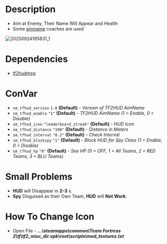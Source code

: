# Description
- Aim at Enemy, Their Name Will Appear and Health
- Some [aimname](https://github.com/Dragonissa/aimnames?tab=readme-ov-file) coaches are used
 
![20250924195831_1](https://github.com/user-attachments/assets/b0d664af-3315-4179-b385-0603dd12da37)

# Dependencies
- [tf2hudmsg](https://github.com/DosMike/tf2hudmsg)

# ConVar
- `sm_tfhud_version`   `1.0`                    **(Default)** - _Version of TF2HUD AimName_
- `sm_tfhud_enable`     `"1"`                   **(Default)** - _TF2HUD AimName (1 = Enable, 0 = Disable)_
- `sm_tfhud_icon`       `"leaderboard_streak"`  **(Default)** - _HUD Icon_
- `sm_tfhud_distance`   `"100"`                 **(Default)** - _Distance in Meters_
- `sm_tfhud_interval`   `"0.2"`                   **(Default)** - _Check Interval_
- `sm_tfhud_blockspy`   `"1"`                   **(Default)** - _Block HUD for Spy Class (1 = Enable, 0 = Disable)_
- `sm_tfhud_hp`         `"0"`                   **(Default)** - _See HP (0 = OFF, 1 = All Teams, 2 = RED Teams, 3 = BLU Teams)_

# Small Problems
- **HUD** will Disappear in **2-3** s.
- **Spy** Disguised as their Own Team, **HUD** will **Not Work**.

# How To Change Icon
- Open File - _**...\steamapps\common\Team Fortress 2\tf\tf2_misc_dir.vpk\root\scripts\mod_textures.txt**_

